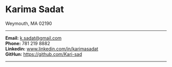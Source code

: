 # Karima Sadat #
Weymouth, MA 02190

----------

**Email:** k.sadat@gmail.com   
**Phone:** 781 219 8882   
**Linkedin:** www.linkedin.com/in/karimasadat  
**GitHun:** https://github.com/Kari-sad  

----------

